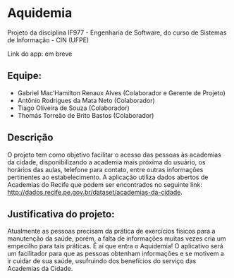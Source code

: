 # Aquidemia

Projeto da disciplina IF977 - Engenharia de Software, do curso de Sistemas de Informação - CIN (UFPE)

Link do app: em breve

## Equipe:
* Gabriel Mac’Hamilton Renaux Alves (Colaborador e Gerente de Projeto)
* Antônio Rodrigues da Mata Neto (Colaborador)
* Tiago Oliveira de Souza (Colaborador)
* Thomás Torreão de Brito Bastos (Colaborador)

## Descrição
O projeto tem como objetivo facilitar o acesso das pessoas às academias da cidade, disponibilizando a academia mais próxima do usuário, os horários das aulas, telefone para contato, entre outras informações pertinentes ao estabelecimento. A aplicação utiliza dados abertos de Academias do Recife que podem ser encontrados no seguinte link: http://dados.recife.pe.gov.br/dataset/academias-da-cidade.

## Justificativa do projeto:
Atualmente as pessoas precisam da prática de exercícios físicos para a manutenção da saúde, porém, a falta de informações muitas vezes cria um empecilho para tais práticas. É aí que entra o Aquidemia! O aplicativo será um facilitador para que as pessoas obtenham informações e se motivem a ir cuidar de sua saúde, usufruindo dos benefícios do serviço das Academias da Cidade.
